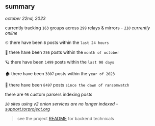 
## summary
_october 22nd, 2023_

currently tracking `163` groups across `299` relays & mirrors - _`110` currently online_

⏲ there have been `8` posts within the `last 24 hours`

🦈 there have been `256` posts within the `month of october`

🪐 there have been `1499` posts within the `last 90 days`

🏚 there have been `3807` posts within the `year of 2023`

🦕 there have been `8497` posts `since the dawn of ransomwatch`

there are `96` custom parsers indexing posts

_`20` sites using v2 onion services are no longer indexed - [support.torproject.org](https://support.torproject.org/onionservices/v2-deprecation/)_

> see the project [README](https://github.com/joshhighet/ransomwatch#ransomwatch--) for backend technicals

